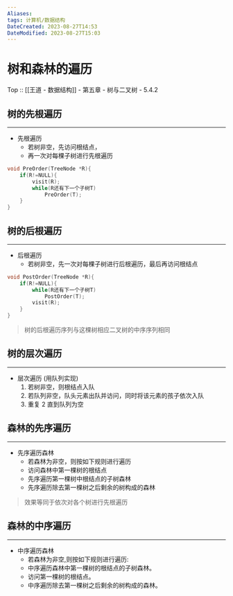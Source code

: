 ```yaml
---
Aliases: 
tags: 计算机/数据结构 
DateCreated: 2023-08-27T14:53
DateModified: 2023-08-27T15:03
---
```

# 树和森林的遍历

Top :: [[王道 - 数据结构]] - 第五章 - 树与二叉树 - 5.4.2

## 树的先根遍历
---
- 先根遍历
	- 若树非空，先访问根结点，
	- 再一次对每棵子树进行先根遍历

```cpp
void PreOrder(TreeNode *R){
	if(R!=NULL){
		visit(R);
		while(R还有下一个子树T)
			PreOrder(T);
	}
}
```

## 树的后根遍历
---
- 后根遍历
	- 若树非空，先一次对每棵子树进行后根遍历，最后再访问根结点

```cpp
void PostOrder(TreeNode *R){
	if(R!=NULL){
		while(R还有下一个子树T)
			PostOrder(T);
		visit(R);
	}
}
```

> 树的后根遍历序列与这棵树相应二叉树的中序序列相同

## 树的层次遍历
---
- 层次遍历 (用队列实现)
	1. 若树非空，则根结点入队
	2. 若队列非空，队头元素出队并访问，同时将该元素的孩子依次入队
	3. 重复 2 直到队列为空

## 森林的先序遍历
---
- 先序遍历森林
	- 若森林为非空，则按如下规则进行遍历
	- 访问森林中第一棵树的根结点
	- 先序遍历第一棵树中根结点的子树森林
	- 先序遍历除去第一棵树之后剩余的树构成的森林

 > 效果等同于依次对各个树进行先根遍历

## 森林的中序遍历
---
- 中序遍历森林
	- 若森林为非空,则按如下规则进行遍历: 
	- 中序遍历森林中第一棵树的根结点的子树森林。 
	- 访问第一棵树的根结点。 
	- 中序遍历除去第一棵树之后剩余的树构成的森林。